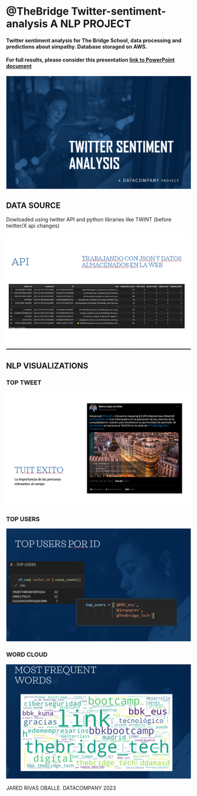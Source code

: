 # @TheBridge Twitter-sentiment-analysis A NLP PROJECT
#### Twitter sentiment analysis for The Bridge School, data processing and predictions about simpathy. Database storaged on AWS. 
#### For full results, please consider this presentation [link to PowerPoint document](TWITTER%20SENTIMENT%20ANALYSIS.pptx)

![IMAGEN_PORTADA](/src/utils/PORTADA.png)


## DATA SOURCE

Dowloaded using twitter API and python libraries like TWINT (before twitter/X api changes)

![twitter_API](/src/utils/TWITTER%20API.png)

## NLP VISUALIZATIONS

### TOP TWEET 

![Top_tweet](/src/utils/top_impact.png)

### TOP USERS 

![image](/src/utils/Top%20users.png)

### WORD CLOUD
![word_cloud](src/utils/Wordcloud.png)




JARED RIVAS OBALLE. 
DATACOMPANY 2023






